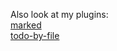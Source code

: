 Also look at my plugins:  
[marked](https://github.com/saltytine/marked)  
[todo-by-file](https://github.com/saltytine/todo-by-file)
